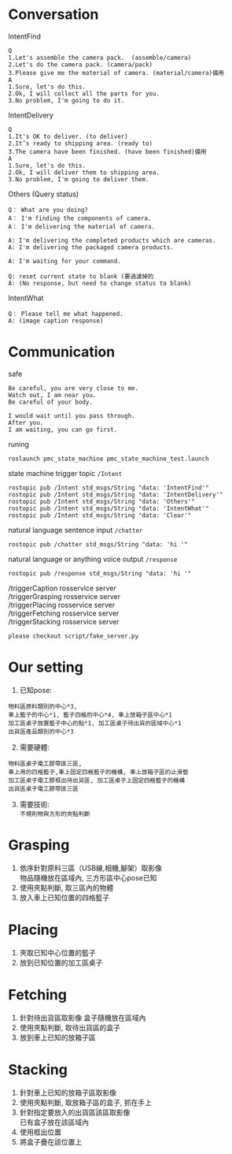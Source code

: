 # Conversation
IntentFind
```
Q
1.Let's assemble the camera pack.  (assemble/camera)  
2.Let's do the camera pack. (camera/pack)  
3.Please give me the material of camera. (material/camera)備用  
A
1.Sure, let's do this.
2.Ok, I will collect all the parts for you.
3.No problem, I'm going to do it.
```
IntentDelivery
```
Q
1.It's OK to deliver. (to deliver)  
2.It’s ready to shipping area. (ready to)  
3.The camera have been finished. (have been finished)備用  
A
1.Sure, let's do this.
2.Ok, I will deliver them to shipping area.
3.No problem, I'm going to deliver them.
```
Others (Query status)
```
Q： What are you doing?
A： I'm finding the components of camera.
A： I'm delivering the material of camera.

A: I'm delivering the completed products which are cameras.
A: I'm delivering the packaged camera products.

A: I'm waiting for your command.
```
```
Q: reset current state to blank (要過濾掉的
A: (No response, but need to change status to blank)
```
IntentWhat
```
Q： Please tell me what happened.
A: (image caption response)
```

# Communication
safe
```
Be careful, you are very close to me.
Watch out, I am near you.
Be careful of your body.

I would wait until you pass through.
After you.
I am waiting, you can go first.
```
runing
```
roslaunch pmc_state_machine pmc_state_machine_test.launch
```
state machine trigger topic ```/Intent```
```
rostopic pub /Intent std_msgs/String "data: 'IntentFind'"
rostopic pub /Intent std_msgs/String "data: 'IntentDelivery'"
rostopic pub /Intent std_msgs/String "data: 'Others'"
rostopic pub /Intent std_msgs/String "data: 'IntentWhat'"
rostopic pub /Intent std_msgs/String "data: 'Clear'"
```
natural language sentence input ```/chatter```  
```
rostopic pub /chatter std_msgs/String "data: 'hi '"
```
natural language or anything voice output ```/response```  
```
rostopic pub /response std_msgs/String "data: 'hi '"
```
/triggerCaption rosservice server  
/triggerGrasping rosservice server  
/triggerPlacing rosservice server  
/triggerFetching rosservice server  
/triggerStacking rosservice server  
```
please checkout script/fake_server.py
```

# Our setting
1. 已知pose: 
```
物料區原料類別的中心*3, 
車上籃子的中心*1, 籃子四格的中心*4, 車上放箱子區中心*1
加工區桌子放置籃子中心的點*1, 加工區桌子待出貨的區域中心*1
出貨區產品類別的中心*3 
```
2. 需要硬體: 
```
物料區桌子電工膠帶匡三區,
車上用的四格籃子,車上固定四格籃子的機構, 車上放箱子區的止滑墊
加工區桌子電工膠框出待出貨區, 加工區桌子上固定四格籃子的機構
出貨區桌子電工膠帶匡三區
```
3. 需要技術:  
```不規則物與方形的夾點判斷```

# Grasping 
1. 依序針對原料三區（USB線,相機,腳架）取影像  
   物品隨機放在區域內, 三方形區中心pose已知  
2. 使用夾點判斷, 取三區內的物體
3. 放入車上已知位置的四格籃子

# Placing 
1. 夾取已知中心位置的籃子
2. 放到已知位置的加工區桌子

# Fetching
1. 針對待出貨區取影像
   盒子隨機放在區域內
2. 使用夾點判斷, 取待出貨區的盒子
3. 放到車上已知的放箱子區

# Stacking
1. 針對車上已知的放箱子區取影像
2. 使用夾點判斷, 取放箱子區的盒子, 抓在手上
3. 針對指定要放入的出貨區該區取影像  
   已有盒子放在該區域內
4. 使用框出位置
5. 將盒子疊在該位置上
